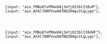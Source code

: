 
			{input: "aio_FMBo07xPM4e0Aj3eYjO23blItBvM"},
			{input: "aio_AFAl78NPVow9ATNDZ0AgvICgLyge"},


   

			{input: "aio_FMBo07xPM4e0Aj3eYjO23blItBdHF"},
			{input: "aio_AFAl78NPVow9ATNDZ0AgvICgLygx"},
  
